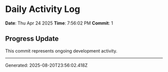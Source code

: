 # Daily Activity Log

**Date**: Thu Apr 24 2025
**Time**: 7:56:02 PM
**Commit**: 1

## Progress Update

This commit represents ongoing development activity.

---
Generated: 2025-08-20T23:56:02.418Z
